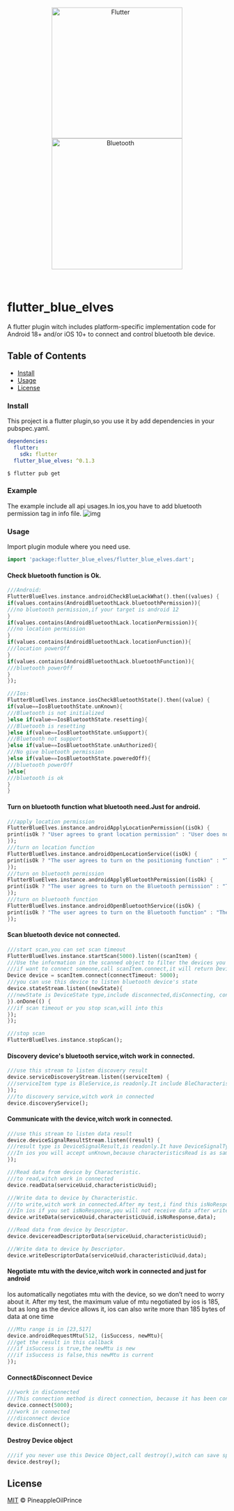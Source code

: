 <br>
<p align="center">
<img alt="Flutter" width=300 src="https://github.com/pineappleoOilPrince/flutter_blue_elves/blob/assets/flutter.png?raw=true" />
<img alt="Bluetooth" width=300 src="https://github.com/pineappleoOilPrince/flutter_blue_elves/blob/assets/bluetooth.svg?raw=true" />
</p>
<br>

# flutter_blue_elves

A flutter plugin witch includes platform-specific implementation code for Android 18+ and/or iOS 10+ to connect and control bluetooth ble device.

## Table of Contents

- [Install](#install)
- [Usage](#usage)
- [License](#license)

### Install
This project is a flutter plugin,so you use it by add dependencies in your pubspec.yaml.
```yaml
dependencies:
  flutter:
    sdk: flutter
  flutter_blue_elves: ^0.1.3
```
```shell script
$ flutter pub get
```

### Example
The example include all api usages.In ios,you have to add bluetooth permission tag in info file.
![img](https://github.com/pineappleoOilPrince/flutter_blue_elves/blob/assets/demo.gif)

### Usage
Import plugin module where you need use.
```dart
import 'package:flutter_blue_elves/flutter_blue_elves.dart';
```
#### Check bluetooth function is Ok.
```dart
///Android:
FlutterBlueElves.instance.androidCheckBlueLackWhat().then((values) {
if(values.contains(AndroidBluetoothLack.bluetoothPermission)){
///no bluetooth permission,if your target is android 12
}
if(values.contains(AndroidBluetoothLack.locationPermission)){
///no location permission
}
if(values.contains(AndroidBluetoothLack.locationFunction)){
///location powerOff
}
if(values.contains(AndroidBluetoothLack.bluetoothFunction)){
///bluetooth powerOff
}
});

///Ios:
FlutterBlueElves.instance.iosCheckBluetoothState().then((value) {
if(value==IosBluetoothState.unKnown){
///Bluetooth is not initialized
}else if(value==IosBluetoothState.resetting){
///Bluetooth is resetting
}else if(value==IosBluetoothState.unSupport){
///Bluetooth not support
}else if(value==IosBluetoothState.unAuthorized){
///No give bluetooth permission
}else if(value==IosBluetoothState.poweredOff){
///bluetooth powerOff
}else{
///bluetooth is ok
}
}
```
#### Turn on bluetooth function what bluetooth need.Just for android.
```dart
///apply location permission
FlutterBlueElves.instance.androidApplyLocationPermission((isOk) {
print(isOk ? "User agrees to grant location permission" : "User does not agree to grant location permission");
});
///turn on location function
FlutterBlueElves.instance.androidOpenLocationService((isOk) {
print(isOk ? "The user agrees to turn on the positioning function" : "The user does not agree to enable the positioning function");
});
///turn on bluetooth permission
FlutterBlueElves.instance.androidApplyBluetoothPermission((isOk) {
print(isOk ? "The user agrees to turn on the Bluetooth permission" : "The user does not agrees to turn on the Bluetooth permission");
});
///turn on bluetooth function
FlutterBlueElves.instance.androidOpenBluetoothService((isOk) {
print(isOk ? "The user agrees to turn on the Bluetooth function" : "The user does not agrees to turn on the Bluetooth function");
});
```
#### Scan bluetooth device not connected.
```dart
///start scan,you can set scan timeout
FlutterBlueElves.instance.startScan(5000).listen((scanItem) {
///Use the information in the scanned object to filter the devices you want
///if want to connect someone,call scanItem.connect,it will return Device object
Device device = scanItem.connect(connectTimeout: 5000);
///you can use this device to listen bluetooth device's state
device.stateStream.listen((newState){
///newState is DeviceState type,include disconnected,disConnecting, connecting,connected, connectTimeout,initiativeDisConnected,destroyed
}).onDone(() {
///if scan timeout or you stop scan,will into this
});
});

///stop scan
FlutterBlueElves.instance.stopScan();
```

#### Discovery device's bluetooth service,witch work in connected.
```dart
///use this stream to listen discovery result
device.serviceDiscoveryStream.listen((serviceItem) {
///serviceItem type is BleService,is readonly.It include BleCharacteristic and BleDescriptor
});
///to discovery service,witch work in connected
device.discoveryService();
```
#### Communicate with the device,witch work in connected.
```dart
///use this stream to listen data result
device.deviceSignalResultStream.listen((result) {
///result type is DeviceSignalResult,is readonly.It have DeviceSignalType attributes,witch include characteristicsRead,characteristicsWrite,characteristicsNotify,descriptorRead,descriptorWrite,unKnown.
///In ios you will accept unKnown,because characteristicsRead is as same as characteristicsNotify for ios.So characteristicsRead or characteristicsNotify will return unKnown.
});

///Read data from device by Characteristic.
///to read,witch work in connected
device.readData(serviceUuid,characteristicUuid);

///Write data to device by Characteristic.
///to write,witch work in connected.After my test,i find this isNoResponse is work in ios but not in android.
///In ios if you set isNoResponse,you will not receive data after write,but android will.
device.writeData(serviceUuid,characteristicUuid,isNoResponse,data);

///Read data from device by Descriptor.
device.devicereadDescriptorData(serviceUuid,characteristicUuid);

///Write data to device by Descriptor.
device.writeDescriptorData(serviceUuid,characteristicUuid,data);
```
#### Negotiate mtu with the device,witch work in connected and just for android
Ios automatically negotiates mtu with the device, so we don’t need to worry about it.
After my test, the maximum value of mtu negotiated by ios is 185, but as long as the device allows it, ios can also write more than 185 bytes of data at one time
```dart
///Mtu range is in [23,517]
device.androidRequestMtu(512, (isSuccess, newMtu){
///get the result in this callback
///if isSuccess is true,the newMtu is new
///if isSuccess is false,this newMtu is current
});
```

#### Connect&Disconnect Device
```dart
///work in disConnected
///This connection method is direct connection, because it has been connected before, so I saved the direct connection object, and I can use this object to connect again
device.connect(5000);
///work in connected
///disconnect device
device.disConnect();
```

#### Destroy Device object
```dart
///if you never use this Device Object,call destroy(),witch can save space
device.destroy();
```

## License

[MIT](LICENSE) © PineappleOilPrince

